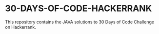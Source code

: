 # 30-DAYS-OF-CODE-HACKERRANK
This repository contains the JAVA solutions to 30 Days of Code Challenge on Hackerrank.
